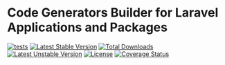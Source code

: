 Code Generators Builder for Laravel Applications and Packages
==============

[![tests](https://github.com/orchestral/canvas-core/workflows/tests/badge.svg?branch=6.x)](https://github.com/orchestral/canvas-core/actions?query=workflow%3Atests+branch%3A6.x)
[![Latest Stable Version](https://poser.pugx.org/orchestra/canvas-core/v/stable)](https://packagist.org/packages/orchestra/canvas-core)
[![Total Downloads](https://poser.pugx.org/orchestra/canvas-core/downloads)](https://packagist.org/packages/orchestra/canvas-core)
[![Latest Unstable Version](https://poser.pugx.org/orchestra/canvas-core/v/unstable)](https://packagist.org/packages/orchestra/canvas-core)
[![License](https://poser.pugx.org/orchestra/canvas-core/license)](https://packagist.org/packages/laravie/cabinet)
[![Coverage Status](https://coveralls.io/repos/github/orchestral/canvas-core/badge.svg?branch=6.x)](https://coveralls.io/github/orchestral/canvas-core?branch=6.x)
